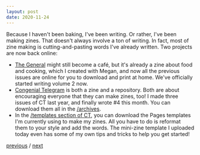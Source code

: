 ```yaml
---
layout: post
date: 2020-11-24
---
```


Because I haven't been baking, I've been writing. Or rather, I've been making zines. That doesn't always involve a ton of writing. In fact, most of zine making is cutting-and-pasting words I've already written. Two projects are now back online:

- [The General](http://jessdriscoll.com/thegeneral/) might still become a café, but it's already a zine about food and cooking, which I created with Megan, and now all the previous issues are online for you to download and print at home. We've officially started writing volume 2 now.
- [Congenial Telegram](https://github.com/jessdriscoll/congenial-telegram) is both a zine and a repository. Both are about encouraging everyone that they can make zines, too! I made three issues of CT last year, and finally wrote #4 this month. You can download them all in the [/archives](https://github.com/jessdriscoll/congenial-telegram/tree/master/archives).
- In the [/templates section of CT](https://github.com/jessdriscoll/congenial-telegram/tree/master/templates), you can download the Pages templates I'm currently using to make my zines. All you have to do is reformat them to your style and add the words. The mini-zine template I uploaded today even has some of my own tips and tricks to help you get started!

<a href="{{page.previous.url}}">previous</a> / <a href="{{page.next.url}}">next</a>
